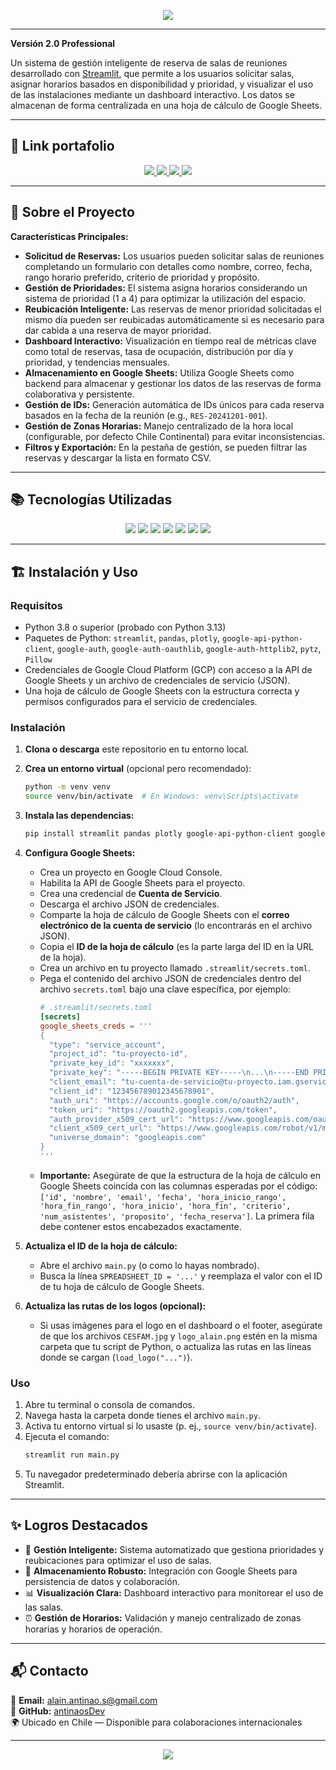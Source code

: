 
<!-- Encabezado con banner -->
<p align="center">
  <img src="https://capsule-render.vercel.app/api?type=waving&color=0:FF4B4B,100:1E90FF&height=200&section=header&text=Sistema%20de%20Reserva%20de%20Salas&fontSize=45&fontColor=ffffff&animation=fadeIn&fontAlignY=35"/>
</p>

---


**Versión 2.0 Professional**

Un sistema de gestión inteligente de reserva de salas de reuniones desarrollado con [Streamlit](https://streamlit.io/), que permite a los usuarios solicitar salas, asignar horarios basados en disponibilidad y prioridad, y visualizar el uso de las instalaciones mediante un dashboard interactivo. Los datos se almacenan de forma centralizada en una hoja de cálculo de Google Sheets.

---

## 🔗 Link portafolio

<p align="center">
  <a href="https://share.streamlit.io/user/antinaosdev">
    <img src="https://img.shields.io/badge/Streamlit%20Apps-FF4B4B?logo=streamlit&logoColor=white&style=for-the-badge"/>
  </a>
  <a href="https://github.com/antinaosDev">
    <img src="https://img.shields.io/badge/GitHub-100000?logo=github&logoColor=white&style=for-the-badge"/>
  </a>
  <a href="mailto:alain.antinao.s@gmail.com">
    <img src="https://img.shields.io/badge/Email-alain.antinao.s%40gmail.com-red?style=for-the-badge&logo=gmail"/>
  </a>
  <a href="https://alain-antinao-s.notion.site/">
    <img src="https://img.shields.io/badge/Notion-000000?logo=notion&logoColor=white&style=for-the-badge"/>
  </a>
</p>

---

## 🧭 Sobre el Proyecto

**Características Principales:**

*   **Solicitud de Reservas:** Los usuarios pueden solicitar salas de reuniones completando un formulario con detalles como nombre, correo, fecha, rango horario preferido, criterio de prioridad y propósito.
*   **Gestión de Prioridades:** El sistema asigna horarios considerando un sistema de prioridad (1 a 4) para optimizar la utilización del espacio.
*   **Reubicación Inteligente:** Las reservas de menor prioridad solicitadas el mismo día pueden ser reubicadas automáticamente si es necesario para dar cabida a una reserva de mayor prioridad.
*   **Dashboard Interactivo:** Visualización en tiempo real de métricas clave como total de reservas, tasa de ocupación, distribución por día y prioridad, y tendencias mensuales.
*   **Almacenamiento en Google Sheets:** Utiliza Google Sheets como backend para almacenar y gestionar los datos de las reservas de forma colaborativa y persistente.
*   **Gestión de IDs:** Generación automática de IDs únicos para cada reserva basados en la fecha de la reunión (e.g., `RES-20241201-001`).
*   **Gestión de Zonas Horarias:** Manejo centralizado de la hora local (configurable, por defecto Chile Continental) para evitar inconsistencias.
*   **Filtros y Exportación:** En la pestaña de gestión, se pueden filtrar las reservas y descargar la lista en formato CSV.

---

## 📚 Tecnologías Utilizadas

<p align="center">
  <img src="https://img.shields.io/badge/Python-3776AB?style=for-the-badge&logo=python&logoColor=white"/>
  <img src="https://img.shields.io/badge/Streamlit-FF4B4B?style=for-the-badge&logo=streamlit&logoColor=white"/>
  <img src="https://img.shields.io/badge/Plotly-3F4F75?style=for-the-badge&logo=plotly&logoColor=white"/>
  <img src="https://img.shields.io/badge/Pandas-2C2D72?style=for-the-badge&logo=pandas&logoColor=white"/>
  <img src="https://img.shields.io/badge/Google%20Sheets-34A853?style=for-the-badge&logo=google-sheets&logoColor=white"/>
  <img src="https://img.shields.io/badge/Pytz-000000?style=for-the-badge&logo=python&logoColor=white"/>
  <img src="https://img.shields.io/badge/GitHub-181717?style=for-the-badge&logo=github&logoColor=white"/>
</p>

---

## 🏗️ Instalación y Uso

### Requisitos

*   Python 3.8 o superior (probado con Python 3.13)
*   Paquetes de Python: `streamlit`, `pandas`, `plotly`, `google-api-python-client`, `google-auth`, `google-auth-oauthlib`, `google-auth-httplib2`, `pytz`, `Pillow`
*   Credenciales de Google Cloud Platform (GCP) con acceso a la API de Google Sheets y un archivo de credenciales de servicio (JSON).
*   Una hoja de cálculo de Google Sheets con la estructura correcta y permisos configurados para el servicio de credenciales.

### Instalación

1.  **Clona o descarga** este repositorio en tu entorno local.
2.  **Crea un entorno virtual** (opcional pero recomendado):
    ```bash
    python -m venv venv
    source venv/bin/activate  # En Windows: venv\Scripts\activate
    ```
3.  **Instala las dependencias:**
    ```bash
    pip install streamlit pandas plotly google-api-python-client google-auth google-auth-oauthlib google-auth-httplib2 pytz Pillow
    ```
4.  **Configura Google Sheets:**
    *   Crea un proyecto en Google Cloud Console.
    *   Habilita la API de Google Sheets para el proyecto.
    *   Crea una credencial de **Cuenta de Servicio**.
    *   Descarga el archivo JSON de credenciales.
    *   Comparte la hoja de cálculo de Google Sheets con el **correo electrónico de la cuenta de servicio** (lo encontrarás en el archivo JSON).
    *   Copia el **ID de la hoja de cálculo** (es la parte larga del ID en la URL de la hoja).
    *   Crea un archivo en tu proyecto llamado `.streamlit/secrets.toml`.
    *   Pega el contenido del archivo JSON de credenciales dentro del archivo `secrets.toml` bajo una clave específica, por ejemplo:
        ```toml
        # .streamlit/secrets.toml
        [secrets]
        google_sheets_creds = '''
        {
          "type": "service_account",
          "project_id": "tu-proyecto-id",
          "private_key_id": "xxxxxxx",
          "private_key": "-----BEGIN PRIVATE KEY-----\n...\n-----END PRIVATE KEY-----\n",
          "client_email": "tu-cuenta-de-servicio@tu-proyecto.iam.gserviceaccount.com",
          "client_id": "123456789012345678901",
          "auth_uri": "https://accounts.google.com/o/oauth2/auth",
          "token_uri": "https://oauth2.googleapis.com/token",
          "auth_provider_x509_cert_url": "https://www.googleapis.com/oauth2/v1/certs",
          "client_x509_cert_url": "https://www.googleapis.com/robot/v1/metadata/x509/tu-cuenta-de-servicio%40tu-proyecto.iam.gserviceaccount.com",
          "universe_domain": "googleapis.com"
        }
        '''
        ```
    *   **Importante:** Asegúrate de que la estructura de la hoja de cálculo en Google Sheets coincida con las columnas esperadas por el código: `['id', 'nombre', 'email', 'fecha', 'hora_inicio_rango', 'hora_fin_rango', 'hora_inicio', 'hora_fin', 'criterio', 'num_asistentes', 'proposito', 'fecha_reserva']`. La primera fila debe contener estos encabezados exactamente.

5.  **Actualiza el ID de la hoja de cálculo:**
    *   Abre el archivo `main.py` (o como lo hayas nombrado).
    *   Busca la línea `SPREADSHEET_ID = '...'` y reemplaza el valor con el ID de tu hoja de cálculo de Google Sheets.

6.  **Actualiza las rutas de los logos (opcional):**
    *   Si usas imágenes para el logo en el dashboard o el footer, asegúrate de que los archivos `CESFAM.jpg` y `logo_alain.png` estén en la misma carpeta que tu script de Python, o actualiza las rutas en las líneas donde se cargan (`load_logo("...")`).

### Uso

1.  Abre tu terminal o consola de comandos.
2.  Navega hasta la carpeta donde tienes el archivo `main.py`.
3.  Activa tu entorno virtual si lo usaste (p. ej., `source venv/bin/activate`).
4.  Ejecuta el comando:
    ```bash
    streamlit run main.py
    ```
5.  Tu navegador predeterminado debería abrirse con la aplicación Streamlit.

---

## ✨ Logros Destacados

- 🧠 **Gestión Inteligente:** Sistema automatizado que gestiona prioridades y reubicaciones para optimizar el uso de salas.
- 💾 **Almacenamiento Robusto:** Integración con Google Sheets para persistencia de datos y colaboración.
- 📊 **Visualización Clara:** Dashboard interactivo para monitorear el uso de las salas.
- ⏰ **Gestión de Horarios:** Validación y manejo centralizado de zonas horarias y horarios de operación.

---

## 📬 Contacto

📧 **Email:** [alain.antinao.s@gmail.com](mailto:alain.antinao.s@gmail.com)  
💼 **GitHub:** [antinaosDev](https://github.com/antinaosDev)  
🌍 Ubicado en Chile — Disponible para colaboraciones internacionales  

---

<!-- Footer con banner -->
<p align="center">
  <img src="https://capsule-render.vercel.app/api?type=waving&color=0:1E90FF,100:FF4B4B&height=120&section=footer"/>
</p>



